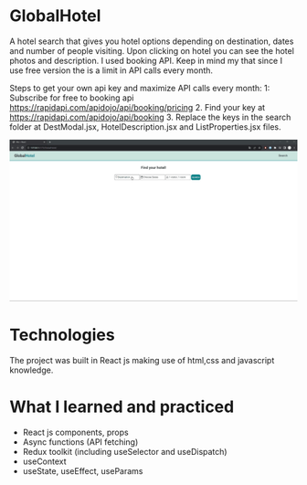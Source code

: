 # GlobalHotel
A hotel search that gives you hotel options depending on destination, dates and number of people visiting. Upon clicking on hotel you can see the hotel photos and description. I used booking API. Keep in mind my that since I use free version the is a limit in API calls every month. 

Steps to get your own api key and maximize API calls every month:
1: Subscribe for free to booking api https://rapidapi.com/apidojo/api/booking/pricing
2. Find your key at https://rapidapi.com/apidojo/api/booking
3. Replace the keys in the search folder at DestModal.jsx, HotelDescription.jsx and ListProperties.jsx files.

![Alt Text](GlobalHotel.gif)

# Technologies

The project was built in React js making use of html,css and javascript knowledge.

# What I learned and practiced 
- React js components, props
- Async functions (API fetching)
- Redux toolkit (including useSelector and useDispatch)
- useContext
- useState, useEffect, useParams



